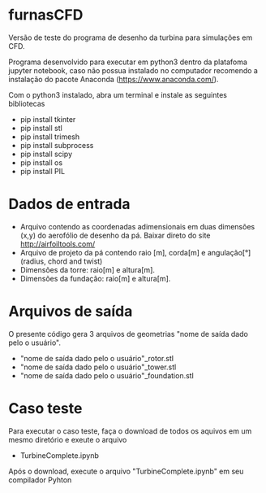 # furnasCFD

Versão de teste do programa de desenho da turbina para simulações em CFD.

Programa desenvolvido para executar em python3 dentro da platafoma jupyter notebook, caso não possua instalado no computador recomendo a instalação do pacote Anaconda (https://www.anaconda.com/).

Com o python3 instalado, abra um terminal e instale as seguintes bibliotecas 

-  pip install tkinter
-  pip install stl
-  pip install trimesh
-  pip install subprocess
-  pip install scipy
-  pip install os
-  pip install PIL

# Dados de entrada

- Arquivo contendo as coordenadas adimensionais em duas dimensões (x,y) do aerofólio de desenho da pá. Baixar direto do site http://airfoiltools.com/
- Arquivo de projeto da pá contendo raio [m], corda[m] e angulação[°] (radius, chord and twist)
- Dimensões da torre: raio[m] e altura[m].
- Dimensões da fundação: raio[m] e altura[m].

# Arquivos de saída

O presente código gera 3 arquivos de geometrias "nome de saída dado pelo o usuário". 

- "nome de saída dado pelo o usuário"_rotor.stl
- "nome de saída dado pelo o usuário"_tower.stl
- "nome de saída dado pelo o usuário"_foundation.stl

# Caso teste

Para executar o caso teste, faça o download de todos os aquivos em um mesmo diretório e exeute o arquivo 

- TurbineComplete.ipynb


Após o download, execute o arquivo "TurbineComplete.ipynb" em seu compilador Pyhton 





